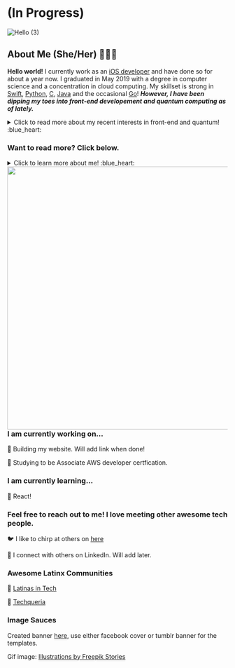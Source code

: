 # (In Progress)

![Hello  (3)](https://user-images.githubusercontent.com/26775620/99811073-44de0380-2b0a-11eb-9083-be8293aac025.png)

## About Me (She/Her) 👩🏻‍💻

   **Hello world!** I currently work as an <ins>iOS developer</ins> and have done so for about a year now. I graduated in May 2019 with a degree in computer science and a concentration in cloud computing. My skillset is strong in <ins>Swift</ins>, <ins>Python</ins>, <ins>C</ins>, <ins>Java</ins> and the occasional <ins>Go</ins>! ***However, I have been dipping my toes into front-end developement and quantum computing as of lately.*** 
   
   <details>
  <summary>Click to read more about my recent interests in front-end and quantum! :blue_heart: </summary>
  
  
  
   I am very aesthetic-orientated, so front-end really allows me to tap into that side of me. I have been focusing on HTML, CSS, Javascript and React. It has been a lot of fun! As for quantum computing, it combines my interests of phyiscs and computer science. 
   
   It is such a new field with so many discoveries to be made that I can't help wanting to join in on the party. Not to mention, I love that the majority of programming in the quantum field uses Python(my first programming language) and also, they just have an awesome community around it. Looking at you, Qiskit. 
   
   I have so many interests. We will have to see what life has in store for me. Can't wait to see!
   
   </details>
   
   ### Want to read more? Click below.

<details>
  <summary>Click to learn more about me! :blue_heart: </summary>
  
  ### You want to read more? Ok. Cool.  
  
  * I was born and raised in Austin, Tx - except for two short stints in Mexico and San Antonio. Long story for another time. 
  
  * I love reading, but I especially love poetry and topics on astronmy, physics and philosophy. My goal is to have my own library in the future. 
  
  * I love film. My fave film makers are Greta Gerwig, Richard Linklater (before trilogy), Alejandro Jodrowsky, Jean Luc Godard, Wes Anderson and Tarantino. 
  
  * I sprinkle those interests with pc gaming (Overwatch, Resident Evil and Little Nightmares are some faves), skateboarding and painting. 
  
  * Koreaboo first, weaboo second. 
  
  ### My story on how I got into programming: :keyboard:
  
 * Back in 2016, I was just a student studying biochem and hating every minute. Don't get me wrong, though. I love learning, but it was pretty rough sitting in those classes. I had really enjoyed chemistry and biology in high school, but I lost that enthusiasm in college. It could have been the instructors, or even just personal things happening in my life. Regardless, I wanted to switch majors, but had no clue as to what I wanted to do with my life.
  
 * It wasn't until one fateful night during summer, that while googling 'Monty Python memes' - I discoverd my calling finally. I came across the link to [Python (Programming Language)](https://en.wikipedia.org/wiki/Python_(programming_language)). When I saw that, I thought *What the heck is a programming language? How does this relate to Monty Python?...* With those questions in mind and my curious nature, I clicked on the link. 
  
  **Little fun fact:** *Python is actually named after Monty Python. Another reason why Python is so great.* :snake:
 
 * When I looked at the link, nothing really made sense at first. So as it goes on the internet, I went down the rabbit hole of information trying to understand what the heck I came across. Finding out you could actually communicate with a computer was just an insane concept to me. I had to learn more. I did learn more. I then took on "Learn Python the Hard Way" and did so much coding over the summer. It was the most fun that I had had in awhile. It inspired me to try a class in programming the following semester. 
  
  * I took programming I, and found that it was the most enjoyable class I had taken thus far in my college career. I had to keep learning more. Soon after finishing the class, I swtiched my major to computer science. My favorite classes were all of my programming classes. Everything else paled in comparison, and honestly, it was the classes I did the best in. 
  
 * Funny how life can develop by serendipitous discoveries. I genuinely believe that programming and engineering is modern day magic. Every line of code is a line in an incantation. Every variable is an ingredient in a spell; so that you can bring into existence something that wasn't there before. You can literally create anything with it and apply it to any field. Even art.
 
  * Yeah. Programming is pretty damn cool, and I am glad Monty Python brought us together. 
  

  [**Ni!**](https://www.youtube.com/watch?v=zIV4poUZAQo) 
  
</details>

<img align="left" width="600" height="600" src="https://user-images.githubusercontent.com/26775620/99732606-647f1880-2a85-11eb-9e48-181c7bbc5981.gif">

### I am currently working on... 
:rice_ball: Building my website. Will add link when done!
   
:rice_ball: Studying to be Associate AWS developer certfication. 
 
### I am currently learning... 
:rice_ball: React! 

### Feel free to reach out to me! I love meeting other awesome tech people.
:bird: I like to chirp at others on [here](https://twitter.com/gitgloria)
   
:small_blue_diamond: I connect with others on LinkedIn. Will add later.
   
### Awesome Latinx Communities
 :rice_ball: [Latinas in Tech](https://www.latinasintech.org/)

 :rice_ball: [Techqueria](https://techqueria.org/)
   
### Image Sauces

Created banner [here](https://www.canva.com/), use either facebook cover or tumblr banner for the templates.

Gif image: <a href="https://stories.freepik.com/work">Illustrations by Freepik Stories</a>

<!--
**CamusCamel/Camuscamel** is a ✨ _special_ ✨ repository because its `README.md` (this file) appears on your GitHub profile.

